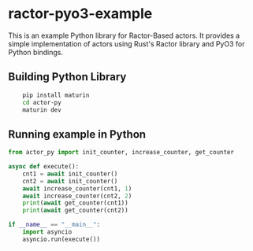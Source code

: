 # ractor-pyo3-example

This is an example Python library for Ractor-Based actors. It provides a simple implementation of actors using Rust's Ractor library and PyO3 for Python bindings.

## Building Python Library

```bash
    pip install maturin
    cd actor-py
    maturin dev
```

## Running example in Python
```python
from actor_py import init_counter, increase_counter, get_counter

async def execute():
    cnt1 = await init_counter()
    cnt2 = await init_counter()
    await increase_counter(cnt1, 1)
    await increase_counter(cnt2, 2)
    print(await get_counter(cnt1))
    print(await get_counter(cnt2))

if __name__ == "__main__":
    import asyncio
    asyncio.run(execute())

```